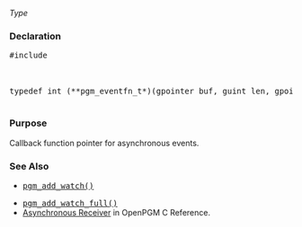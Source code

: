 _Type_
### Declaration ###
<pre>
#include <pgm/pgm.h><br>
<br>
typedef int (**pgm_eventfn_t*)(gpointer buf, guint len, gpointer user_data);<br>
</pre>

### Purpose ###
Callback function pointer for asynchronous events.

### See Also ###
  * <tt><a href='OpenPgm2CReferencePgmAsyncAddWatch.md'>pgm_add_watch()</a></tt><br>
<ul><li><tt><a href='OpenPgm2CReferencePgmAsyncAddWatch.md'>pgm_add_watch_full()</a></tt><br>
</li><li><a href='OpenPgm2CReferenceAsynchronousReceiver.md'>Asynchronous Receiver</a> in OpenPGM C Reference.